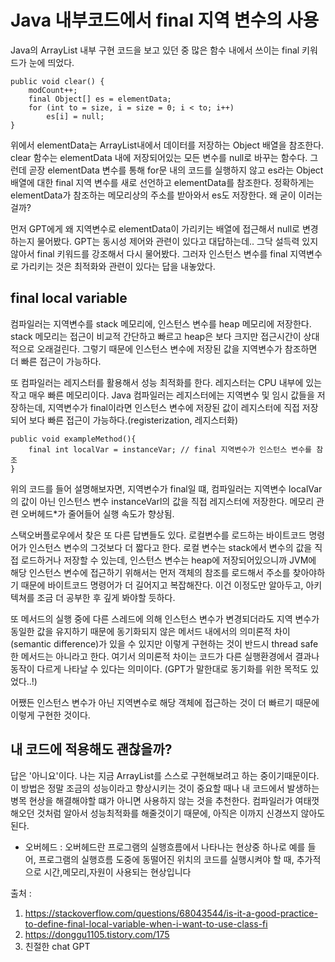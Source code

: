 # Java 내부코드에서 final 지역 변수의 사용

Java의 ArrayList 내부 구현 코드을 보고 있던 중 많은 함수 내에서 쓰이는 final 키워드가 눈에 띄었다.

```
public void clear() {
    modCount++;
    final Object[] es = elementData;
    for (int to = size, i = size = 0; i < to; i++)
        es[i] = null;
}
```

위에서 elementData는 ArrayList내에서 데이터를 저장하는 Object 배열을 참조한다.
clear 함수는 elementData 내에 저장되어있는 모든 변수를 null로 바꾸는 함수다. 그런데 곧장 elementData 변수를 통해 for문 내의 코드를 실행하지 않고 es라는 Object 배열에 대한 final 지역 변수를 새로 선언하고 elementData를 참조한다. 정확하게는 elementData가 참조하는 메모리상의 주소를 받아와서 es도 저장한다. 왜 굳이 이러는걸까?

먼저 GPT에게 왜 지역변수로 elementData이 가리키는 배열에 접근해서 null로 변경하는지 물어봤다. GPT는 동시성 제어와 관련이 있다고 대답하는데.. 그닥 설득력 있지 않아서 final 키워드를 강조해서 다시 물어봤다. 그러자 인스턴스 변수를 final 지역변수로 가리키는 것은 최적화와 관련이 있다는 답을 내놓았다.

## final local variable
컴파일러는 지역변수를 stack 메모리에, 인스턴스 변수를 heap 메모리에 저장한다. stack 메모리는 접근이 비교적 간단하고 빠르고 heap은 보다 크지만 접근시간이 상대적으로 오래걸린다. 그렇기 때문에 인스턴스 변수에 저장된 값을 지역변수가 참조하면 더 빠른 접근이 가능하다.

또 컴파일러는 레지스터를 활용해서 성능 최적화를 한다. 레지스터는 CPU 내부에 있는 작고 매우 빠른 메모리이다. Java 컴파일러는 레지스터에는 지역변수 및 임시 값들을 저장하는데, 지역변수가 final이라면 인스턴스 변수에 저장된 값이 레지스터에 직접 저장되어 보다 빠른 접근이 가능하다.(registerization, 레지스터화)

```
public void exampleMethod(){
    final int localVar = instanceVar; // final 지역변수가 인스턴스 변수를 참조
}
```
위의 코드를 들어 설명해보자면, 지역변수가 final일 떄, 컴파일러는 지역변수 localVar의 값이 아닌 인스턴스 변수 instanceVarl의 값을 직접 레지스터에 저장한다. 메모리 관련 오버헤드*가 줄어들어 실행 속도가 향상됨.

스택오버플로우에서 찾은 또 다른 답변들도 있다. 로컬변수를 로드하는 바이트코드 명령어가 인스턴스 변수의 그것보다 더 짧다고 한다. 로컬 변수는 stack에서 변수의 값을 직접 로드하거나 저장할 수 있는데, 인스턴스 변수는 heap에 저장되어있으니까 JVM에 해당 인스턴스 변수에 접근하기 위해서는 먼저 객체의 참조를 로드해서 주소를 찾아야하기 때문에 바이트코드 명령어가 더 길어지고 복잡해잔다. 이건 이정도만 알아두고, 아키텍쳐를 조금 더 공부한 후 깊게 봐야할 듯하다.

또 메서드의 실행 중에 다른 스레드에 의해 인스턴스 변수가 변경되더라도 지역 변수가 동일한 값을 유지하기 때문에 동기화되지 않은 메서드 내에서의 의미론적 차이(semantic difference)가 있을 수 있지만 이렇게 구현하는 것이 반드시 thread safe한 메서드는 아니라고 한다. 여기서 의미론적 차이는 코드가 다른 실행환경에서 결과나 동작이 다르게 나타날 수 있다는 의미이다. (GPT가 말한대로 동기화를 위한 목적도 있었다..!)

어쨌든 인스턴스 변수가 아닌 지역변수로 해당 객체에 접근하는 것이 더 빠르기 때문에 이렇게 구현한 것이다.

## 내 코드에 적용해도 괜찮을까?
답은 '아니요'이다. 나는 지금 ArrayList를 스스로 구현해보려고 하는 중이기때문이다. 이 방법은 정말 조금의 성능이라고 향상시키는 것이 중요할 때나 내 코드에서 발생하는 병목 현상을 해결해야할 떄가 아니면 사용하지 않는 것을 추천한다. 컴파일러가 여태껏 해오던 것처럼 알아서 성능최적화를 해줄것이기 때문에, 아직은 이까지 신경쓰지 않아도 된다.

* 오버헤드 : 오버헤드란 프로그램의 실행흐름에서 나타나는 현상중 하나로 예를 들어, 프로그램의 실행흐름 도중에 동떨어진 위치의 코드를 실행시켜야 할 때, 추가적으로 시간,메모리,자원이 사용되는 현상입니다

출처 : 
1. https://stackoverflow.com/questions/68043544/is-it-a-good-practice-to-define-final-local-variable-when-i-want-to-use-class-fi
2. https://donggu1105.tistory.com/175
3. 친절한 chat GPT